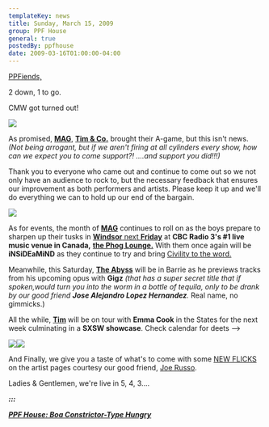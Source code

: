 ```yaml
---
templateKey: news
title: Sunday, March 15, 2009
group: PPF House
general: true
postedBy: ppfhouse
date: 2009-03-16T01:00:00-04:00
---
```

[PPFiends,](http://www.twitter.com/ppfhouse)

2 down, 1 to go.

CMW got turned out!

![](http://c2.ac-images.myspacecdn.com/images01/80/l_66e9b544a15a1b065af4f5f991f1cc4d.jpg)

As promised, [**MAG**](http://www.myspace.com/magnolius), [**Tim &amp; Co.**](http://www.myspace.com/wpbe) brought their A-game, but this isn't news. *(Not being arrogant, but if we aren't firing at all cylinders every show, how can we expect you to come support?! ....and support you did!!!)*

Thank you to everyone who came out and continue to come out so we not only have an audience to rock to, but the necessary feedback that ensures our improvement as both performers and artists. Please keep it up and we'll do everything we can to hold up our end of the bargain.

![](http://photos-h.ak.fbcdn.net/photos-ak-snc1/v2353/50/53/503894122/n503894122_1485919_7827433.jpg)

As for events, the month of [**MAG**](http://www.myspace.com/magnolius) continues to roll on as the boys prepare to sharpen up their tusks in [**Windsor** next **Friday**](http://www.facebook.com/home.php#/event.php?eid=67837213311&ref=ts) at **CBC Radio 3's #1 live music venue in Canada,** [**the Phog Lounge.**](http://www.youtube.com/watch?v=_DWOalHnoNk&eurl=http://radio3.cbc.ca/blogs/blogentry.aspx?year=2009&month=02&entrytag=SEARCHLIGHT-Phog-Win-Caught-Live-on-Tape) With them once again will be **iNSiDEaMiND** as they continue to try and bring [Civility to the word.](http://www.ppfhouse.com/music/magnolius)

Meanwhile, this Saturday, **[The Abyss](http://www.myspace.com/thabyss)** will be in Barrie as he previews tracks from his upcoming opus with **Gigz** *(that has a super secret title that if spoken,would turn you into the worm in a bottle of tequila, only to be drank by our good friend **Jose Alejandro Lopez Hernandez**.* Real name, no gimmicks.)

All the while, [**Tim**](http://www.ppfhouse.com/music/timshia) will be on tour with **Emma Cook** in the States for the next week culminating in a **SXSW showcase**. Check calendar for deets --&gt;

![](http://viewmorepics.myspace.com/index.cfm?fuseaction=viewImage&friendID=165357962&albumID=606354&imageID=29175892)![](http://c2.ac-images.myspacecdn.com/images02/20/l_979edad2ece94d5987c1b30cb77d7045.jpg)

And Finally, we give you a taste of what's to come with some [NEW FLICKS ](http://www.ppfhouse.com/music)on the artist pages courtesy our good friend, [Joe Russo](http://www.gogo7188.ca/jrphoto).

Ladies &amp; Gentlemen, we're live in 5, 4, 3....

***:::***

***[PPF House: Boa Constrictor-Type Hungry](http://www.myspace.com/ppfhouse)***